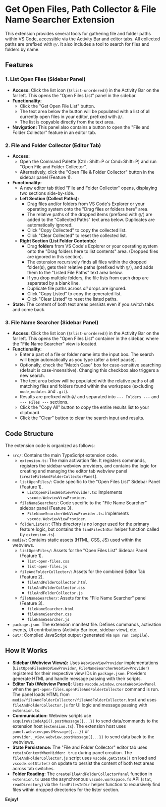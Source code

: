 # Get Open Files, Path Collector & File Name Searcher Extension

This extension provides several tools for gathering file and folder paths within VS Code, accessible via the Activity Bar and editor tabs. All collected paths are prefixed with `@/`. It also includes a tool to search for files and folders by name.

## Features

### 1. List Open Files (Sidebar Panel)

*   **Access:** Click the list icon (`$(list-unordered)`) in the Activity Bar on the far left. This opens the "Open Files List" panel in the sidebar.
*   **Functionality:**
    *   Click the "Get Open File List" button.
    *   The text area below the button will be populated with a list of all currently open files in your editor, prefixed with `@/`.
    *   The list is copyable directly from the text area.
*   **Navigation:** This panel also contains a button to open the "File and Folder Collector" feature in an editor tab.

### 2. File and Folder Collector (Editor Tab)

*   **Access:**
    *   Open the Command Palette (Ctrl+Shift+P or Cmd+Shift+P) and run "Open File and Folder Collector".
    *   Alternatively, click the "Open File & Folder Collector" button in the sidebar panel (Feature 1).
*   **Functionality:**
    *   A new editor tab titled "File and Folder Collector" opens, displaying two sections side-by-side.
    *   **Left Section (Collect Paths):**
        *   Drag files and/or folders from VS Code's Explorer or your operating system onto the "Drag files or folders here" area.
        *   The relative paths of the dropped items (prefixed with `@/`) are added to the "Collected Paths" text area below. Duplicates are automatically ignored.
        *   Click "Copy Collected" to copy the collected list.
        *   Click "Clear Collected" to reset the collected list.
    *   **Right Section (List Folder Contents):**
        *   Drag **folders** from VS Code's Explorer or your operating system onto the "Drag folders here to list contents" area. (Dropped files are ignored in this section).
        *   The extension recursively finds all files within the dropped folder(s), gets their relative paths (prefixed with `@/`), and adds them to the "Listed File Paths" text area below.
        *   If you drop multiple folders, the file lists from each drop are separated by a blank line.
        *   Duplicate file paths across *all* drops are ignored.
        *   Click "Copy Listed" to copy the generated list.
        *   Click "Clear Listed" to reset the listed paths.
*   **State:** The content of both text areas persists even if you switch tabs and come back.

### 3. File Name Searcher (Sidebar Panel)

*   **Access:** Click the list icon (`$(list-unordered)`) in the Activity Bar on the far left. This opens the "Open Files List" container in the sidebar, where the "File Name Searcher" view is located.
*   **Functionality:**
    *   Enter a part of a file or folder name into the input box. The search will begin automatically as you type (after a brief pause).
    *   Optionally, check the "Match Case" box for case-sensitive searching (default is case-insensitive). Changing this checkbox also triggers a new search.
    *   The text area below will be populated with the relative paths of all matching files and folders found within the workspace (excluding `node_modules` and `.git`).
    *   Results are prefixed with `@/` and separated into `--- Folders ---` and `--- Files ---` sections.
    *   Click the "Copy All" button to copy the entire results list to your clipboard.
    *   Click the "Clear" button to clear the search input and results.

## Code Structure

The extension code is organized as follows:

*   `src/`: Contains the main TypeScript extension code.
    *   `extension.ts`: The main activation file. It registers commands, registers the sidebar webview providers, and contains the logic for creating and managing the editor tab webview panel (`createFileAndFolderCollectorPanel`).
    *   `listOpenFiles/`: Code specific to the "Open Files List" Sidebar Panel (Feature 1).
        *   `ListOpenFilesWebViewProvider.ts`: Implements `vscode.WebviewViewProvider`.
    *   `fileNameSearcher/`: Code specific to the "File Name Searcher" sidebar panel (Feature 3).
        *   `FileNameSearcherWebViewProvider.ts`: Implements `vscode.WebviewViewProvider`.
    *   `folderLister/`: (This directory is no longer used for the primary feature logic, but contains the `findFilesInDir` helper function called by `extension.ts`).
*   `media/`: Contains static assets (HTML, CSS, JS) used within the webviews.
    *   `listOpenFiles/`: Assets for the "Open Files List" Sidebar Panel (Feature 1).
        *   `list-open-files.css`
        *   `list-open-files.js`
    *   `fileAndFolderCollector/`: Assets for the combined Editor Tab (Feature 2).
        *   `fileAndFolderCollector.html`
        *   `fileAndFolderCollector.css`
        *   `fileAndFolderCollector.js`
    *   `fileNameSearcher/`: Assets for the "File Name Searcher" panel (Feature 3).
        *   `fileNameSearcher.html`
        *   `fileNameSearcher.css`
        *   `fileNameSearcher.js`
*   `package.json`: The extension manifest file. Defines commands, activation events, UI contributions (Activity Bar icon, sidebar view), etc.
*   `out/`: Compiled JavaScript output (generated via `npm run compile`).

## How It Works

*   **Sidebar (Webview Views):** Uses `WebviewViewProvider` implementations (`ListOpenFilesWebViewProvider`, `FileNameSearcherWebViewProvider`) registered for their respective view IDs in `package.json`. Providers generate HTML and handle message passing with their scripts.
*   **Editor Tab (Webview Panel):** Uses `vscode.window.createWebviewPanel` when the `get-open-files.openFileAndFolderCollector` command is run. The panel loads HTML from `media/fileAndFolderCollector/fileAndFolderCollector.html` and uses `fileAndFolderCollector.js` for UI logic and message passing with `extension.ts`.
*   **Communication:** Webview scripts use `acquireVsCodeApi().postMessage({...})` to send data/commands to the extension host (`extension.ts`). The extension host uses `panel.webview.postMessage({...})` or `provider._view.webview.postMessage({...})` to send data back to the webviews.
*   **State Persistence:** The "File and Folder Collector" editor tab uses `retainContextWhenHidden: true` during panel creation. The `fileAndFolderCollector.js` script uses `vscode.getState()` on load and `vscode.setState()` on update to persist the content of both text areas across tab switches.
*   **Folder Reading:** The `createFileAndFolderCollectorPanel` function in `extension.ts` uses the asynchronous `vscode.workspace.fs` API (`stat`, `readDirectory`) via the `findFilesInDir` helper function to recursively find files within dropped directories for the lister section.

**Enjoy!**
